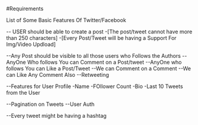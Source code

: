 #Requirements

List of  Some Basic Features Of Twitter/Facebook

-- USER should be able to create a  post
  -[The post/tweet cannot have more than 250 characters]
  -[Every Post/Tweet will be having a Support For Img/Video Updload]


--Any Post should be visible to all those users who Follows the Authors
--AnyOne Who follows You can Comment on a Post/tweet
--AnyOne who follows You can Like a Post/Tweet
--We can Comment on a Comment
--We can Like Any Comment Also
--Retweeting


--Features for User Profile
     -Name
     -FOllower Count
     -Bio
     -Last 10 Tweets from the User

--Pagination on Tweets
--User Auth 


--Every tweet might be having a hashtag